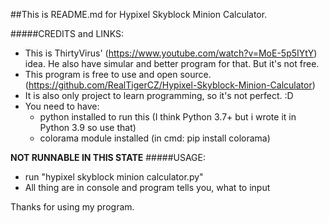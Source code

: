 ##This is README.md for Hypixel Skyblock Minion Calculator.

#####CREDITS and LINKS:
  - This is ThirtyVirus' (https://www.youtube.com/watch?v=MoE-5p5IYtY) idea. 
    He also have simular and better program for that. But it's not free.
  - This program is free to use and open source. (https://github.com/RealTigerCZ/Hypixel-Skyblock-Minion-Calculator)
  - It is also only project to learn programming, so it's not perfect. :D 
  - You need to have:
	- python installed to run this (I think Python 3.7+ but i wrote it in Python 3.9 so use that)
	- colorama module installed (in cmd: pip install colorama)


**NOT RUNNABLE IN THIS STATE**
#####USAGE:
  - run "hypixel skyblock minion calculator.py"
  - All thing are in console and program tells you, what to input

Thanks for using my program.